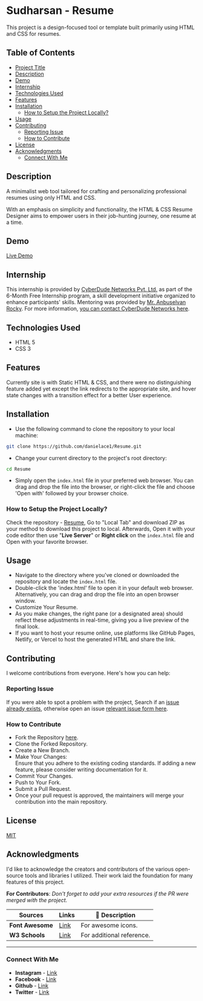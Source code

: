 # Sudharsan - Resume

This project is a design-focused tool or template built primarily using HTML and CSS for resumes. 


## Table of Contents
- [Project Title](#project-title)
- [Description](#description)
- [Demo](#demo)
- [Internship](#internship)
- [Technologies Used](#technologies-used)
- [Features](#features)
- [Installation](#installation)
  - [How to Setup the Project Locally?](#how-to-setup-the-project-locally)
- [Usage](#usage)
- [Contributing](#contributing)
  - [Reporting Issue](#reporting-issue)
  - [How to Contribute](#how-to-contribute)
- [License](#license)
- [Acknowledgments](#acknowledgments)
  - [Connect With Me](#connect-with-me)


## Description

A minimalist web tool tailored for crafting and personalizing professional resumes using only HTML and CSS.

With an emphasis on simplicity and functionality, the HTML & CSS Resume Designer aims to empower users in their job-hunting journey, one resume at a time.

## Demo

[Live Demo](https://danielace1.github.io/Resume/)

## Internship

This internship is provided by [CyberDude Networks Pvt. Ltd.](https://youtube.com/cyberdudenetworks) as part of the 6-Month Free Internship program, a skill development initiative organized to enhance participants' skills. Mentoring was provided by [Mr. Anbuselvan Rocky](https://instagram.com/anbuselvanrocky). For more information, [you can contact CyberDude Networks here](https://cyberdudenetworks.com).

## Technologies Used

- HTML 5
- CSS 3

## Features

Currently site is with Static HTML & CSS, and there were no distinguishing feature added yet except the link redirects to the appropriate site, and hover state changes with a transition effect for a better User experience. 

## Installation

- Use the following command to clone the repository to your local machine: <br>
```sh
git clone https://github.com/danielace1/Resume.git
```
- Change your current directory to the project's root directory: <br>
```sh
cd Resume
```
- Simply open the `index.html` file in your preferred web browser. You can drag and drop the file into the browser, or right-click the file and choose 'Open with' followed by your browser choice.

### How to Setup the Project Locally?

Check the repository - [Resume](https://github.com/danielace1/Resume), Go to "Local Tab" and download ZIP as your method to download this project to local. Afterwards, Open it with your code editor then use "**Live Server**" or **Right click** on the `index.html` file and Open with your favorite browser.


## Usage

- Navigate to the directory where you've cloned or downloaded the repository and locate the `index.html` file.
- Double-click the 'index.html' file to open it in your default web browser. Alternatively, you can drag and drop the file into an open browser window.
- Customize Your Resume.
- As you make changes, the right pane (or a designated area) should reflect these adjustments in real-time, giving you a live preview of the final look.
- If you want to host your resume online, use platforms like GitHub Pages, Netlify, or Vercel to host the generated HTML and share the link.

## Contributing

I welcome contributions from everyone. Here's how you can help:

### Reporting Issue
If you were able to spot a problem with the project, Search if an [issue already exists](https://docs.github.com/en/search-github/searching-on-github/searching-issues-and-pull-requests#search-by-the-title-body-or-comments), otherwise open an issue [relevant issue form here](https://github.com/danielace1/Resume/issues/new).

### How to Contribute 
- Fork the Repository [here](https://github.com/danielace1/Resume).
- Clone the Forked Repository.
- Create a New Branch.
- Make Your Changes: <br>
Ensure that you adhere to the existing coding standards.
If adding a new feature, please consider writing documentation for it.
- Commit Your Changes.
- Push to Your Fork.
- Submit a Pull Request.
- Once your pull request is approved, the maintainers will merge your contribution into the main repository.

## License
[MIT](/LICENSE)

## Acknowledgments

I'd like to acknowledge the creators and contributors of the various open-source tools and libraries I utilized. Their work laid the foundation for many features of this project.

**For Contributors**: *Don't forget to add your extra resources if the PR were merged with the project.*

| Sources | Links | 📗 Description |
|-------|-------|-------|
| **Font Awesome**  |  [Link](https://fontawesome.com/) | For awesome icons.
| **W3 Schools**  |  [Link](https://w3schools.com/) | For additional reference.

---

### Connect With Me 
- **Instagram** - [Link](https://www.instagram.com/sudharsan_daniel/)
- **Facebook** - [Link](https://www.facebook.com/sudharsandaniel.sudharsandaniel)
- **Github** - [Link](https://github.com/danielace1)
- **Twitter** - [Link](https://twitter.com/Sudharsandaniel)


